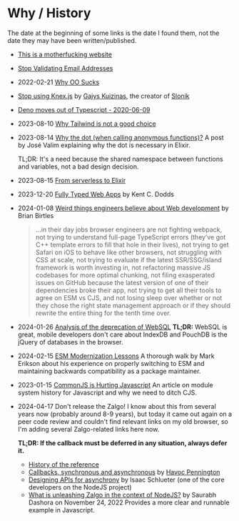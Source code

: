 # Why / History

The date at the beginning of some links is the date I found them, not the date they may have been written/published.

- [This is a motherfucking website](https://motherfuckingwebsite.com/)

- [Stop Validating Email Addresses](https://davidcel.is/posts/stop-validating-email-addresses-with-regex/)

- 2022-02-21 [Why OO Sucks](http://beadslang.org/blog/2021/11/24/a-classic-post-from-the-late-great-joe-armstrong-inventor-of-erlang)

- [Stop using Knex.js](https://gajus.medium.com/stop-using-knex-js-and-earn-30-bf410349856c)
  by [Gajys Kuizinas](https://twitter.com/kuizinas), the creator of [Slonik](https://github.com/gajus/slonik)

- [Deno moves out of Typescript - 2020-06-09](https://startfunction.com/2020/06/09/deno-will-stop-using-typescript/)

- 2023-08-10 [Why Tailwind is not a good choice](https://pdx.su/blog/2023-07-26-tailwind-and-the-death-of-craftsmanship/)

- 2023-08-14 [Why the dot (when calling anonymous functions)?](https://dashbit.co/blog/why-the-dot)
  A post by José Valim explaining why the dot is necessary in Elixir.

  TL;DR: It's a need because the shared namespace between functions and variables, not a bad design decision.

- 2023-08-15 [From serverless to Elixir](https://medium.com/coryodaniel/from-erverless-to-elixir-48752db4d7bc)

- 2023-12-20 [Fully Typed Web Apps](https://www.epicweb.dev/fully-typed-web-apps)
  by Kent C. Dodds

- 2024-01-08 [Weird things engineers believe about Web development](https://birtles.blog/2024/01/06/weird-things-engineers-believe-about-development/)
  by Brian Birtles

  > ...in their day jobs browser engineers are not fighting webpack, not trying to understand full-page TypeScript errors (they’ve got C++ template errors to fill that hole in their lives), not trying to get Safari on iOS to behave like other browsers, not struggling with CSS at scale, not trying to evaluate if the latest SSR/SSG/island framework is worth investing in, not refactoring massive JS codebases for more optimal chunking, not filing exasperated issues on GitHub because the latest version of one of their dependencies broke their app, not trying to get all their tools to agree on ESM vs CJS, and not losing sleep over whether or not they chose the right state management approach or if they should rewrite the entire thing for the tenth time over.

- 2024-01-26 [Analysis of the deprecation of WebSQL](https://nolanlawson.com/2014/04/26/web-sql-database-in-memoriam/)
  **TL;DR:** WebSQL is great, mobile developers don't care about IndexDB and PouchDB is the jQuery of databases in the browser.

- 2024-02-15 [ESM Modernization Lessons](https://blog.isquaredsoftware.com/2023/08/esm-modernization-lessons/)
  A thorough walk by Mark Erikson about his experience on properly switching to ESM and maintaining backwards compatibility as a package maintainer.

- 2023-01-15 [CommonJS is Hurting Javascript](https://deno.com/blog/commonjs-is-hurting-javascript)
  An article on module system history for Javascript and why we need to ditch CJS.

- 2024-04-17 Don't release the Zalgo!
  I know about this from several years now (probably around 8-9 years), but today it came out again on a peer code review and couldn't find relevant links on my old browser, so I'm adding several Zalgo-related links here now.

  **TL;DR: If the callback must be deferred in any situation, always defer it.**

  - [History of the reference](https://knowyourmeme.com/memes/zalgo)
  - [Callbacks, synchronous and asynchronous](https://blog.ometer.com/2011/07/24/callbacks-synchronous-and-asynchronous/)
    by [Havoc Pennington](https://ometer.com/about.html)
  - [Designing APIs for asynchrony](https://blog.izs.me/2013/08/designing-apis-for-asynchrony/)
    by Isaac Schlueter (one of the core developers on the NodeJS project)
  - [What is unleashing Zalgo in the context of NodeJS?](https://progressivecoder.com/what-is-unleashing-zalgo-in-nodejs/)
    by Saurabh Dashora on November 24, 2022
    Provides a more clear and runnable example in Javascript.
